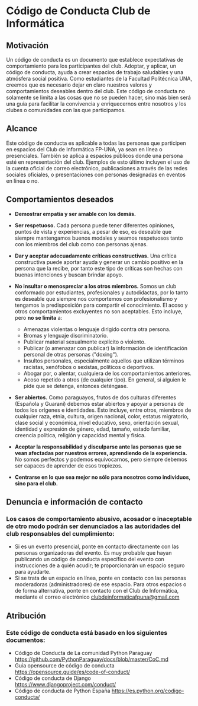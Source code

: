 # Código de Conducta Club de Informática

## Motivación
Un código de conducta es un documento que establece expectativas de comportamiento para los participantes del club. Adoptar, y aplicar, un código de conducta, ayuda a crear espacios de trabajo saludables y una atmósfera social positiva.
Como estudiantes de la Facultad Politécnica UNA, creemos que es necesario dejar en claro nuestros valores y comportamientos deseables dentro del club.
Este código de conducta no solamente se limita a las cosas que no se pueden hacer, sino más bien será una guía para facilitar  la convivencia y enriquecernos entre nosotros y los clubes o comunidades con las que participamos.
## Alcance
Este código de conducta es aplicable a todas las personas que participen en espacios del Club de Informática FP-UNA, ya sean en línea o presenciales. También se aplica a espacios públicos donde una persona esté en representación del club. Ejemplos de esto último incluyen el uso de la cuenta oficial de correo electrónico, publicaciones a través de las redes sociales oficiales, o presentaciones con personas designadas en eventos en línea o no.

## Comportamientos deseados
- **Demostrar empatía y ser amable con los demás.**
- **Ser respetuoso.** Cada persona puede tener diferentes opiniones, puntos de vista y experiencias, a pesar de eso, es deseable que siempre mantengamos buenos modales y seamos respetuosos tanto con los miembros del club como con personas ajenas.
- **Dar y aceptar adecuadamente críticas constructivas.** Una crítica constructiva puede aportar ayuda y generar un cambio positivo en la persona que la recibe, por tanto este tipo de críticas son hechas con buenas intenciones y buscan brindar apoyo.
- **No insultar o menospreciar a los otros miembros.** Somos un club conformado por estudiantes, profesionales y autodidactas, por lo tanto es deseable que siempre nos comportemos con profesionalismo y tengamos la predisposición para compartir el conocimiento. El acoso y otros comportamientos excluyentes no son aceptables. Esto incluye, pero **no se limita** a:
  - Amenazas violentas o lenguaje dirigido contra otra persona.
  - Bromas y lenguaje discriminatorio.
  - Publicar material sexualmente explícito o violento.
  - Publicar (o amenazar con publicar) la información de identificación personal de otras personas ("doxing").
  - Insultos personales, especialmente aquellos que utilizan términos racistas, xenófobos o sexistas, políticos o deportivos.
  - Abogar por, o alentar, cualquiera de los comportamientos anteriores.
  - Acoso repetido a otros (de cualquier tipo). En general, si alguien le pide que se detenga, entonces deténgase.
- **Ser abiertos.** Como paraguayos, frutos de dos culturas diferentes (Española y Guaraní) debemos estar abiertos y apoyar a personas de todos los orígenes e identidades. Esto incluye, entre otros, miembros de cualquier raza, etnia, cultura, origen nacional, color, estatus migratorio, clase social y económica, nivel educativo, sexo, orientación sexual, identidad y expresión de género, edad, tamaño, estado familiar, creencia política, religión y capacidad mental y física.

- **Aceptar la responsabilidad y disculparse ante las personas que se vean afectadas por nuestros errores, aprendiendo de la experiencia.** No somos perfectos y podemos equivocarnos, pero siempre debemos ser capaces de aprender de esos tropiezos.
- **Centrarse en lo que sea mejor no sólo para nosotros como individuos, sino para el club.** 
## Denuncia e información de contacto
### Los casos de comportamiento abusivo, acosador o inaceptable de otro modo podrán ser denunciados a las autoridades del club responsables del cumplimiento:

- Si es un evento presencial, ponte en contacto directamente con las personas organizadoras del evento. Es muy probable que hayan publicando un código de conducta específico del evento con instrucciones de a quién acudir; te proporcionarán un espacio seguro para ayudarte.
- Si se trata de un espacio en línea, ponte en contacto con las personas moderadoras (administradores) de ese espacio.
Para otros espacios o de forma alternativa, ponte en contacto con el Club de Informática, mediante el correo electrónico clubdeinformaticafpuna@gmail.com


## Atribución
### Este código de conducta está basado en los siguientes documentos:
- Código de Conducta de La comunidad Python Paraguay https://github.com/PythonParaguay/docs/blob/master/CoC.md
- Guia opensource de código de conducta https://opensource.guide/es/code-of-conduct/
- Código de conducta de Django https://www.djangoproject.com/conduct/ 
- Código de conducta de Python España https://es.python.org/codigo-conducta/ 
